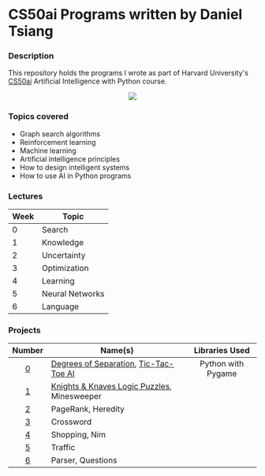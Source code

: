 # CS50ai Programs written by Daniel Tsiang

### Description
This repository holds the programs I wrote as part of Harvard University's [CS50ai](https://cs50.harvard.edu/ai/2020/ "CS50ai 2021") Artificial Intelligence with Python course.

<p align="center">
  <img src="https://prod-discovery.edx-cdn.org/media/course/image/3a31db71-de8f-45f1-ae65-11981ed9d680-31634d40b3bb.small.png">
</p>

### Topics covered
* Graph search algorithms
* Reinforcement learning
* Machine learning
* Artificial intelligence principles
* How to design intelligent systems
* How to use AI in Python programs

### Lectures

| Week | Topic           |
| ---- | ----------------|
| 0    | Search          |
| 1    | Knowledge       |
| 2    | Uncertainty     |
| 3    | Optimization    |
| 4    | Learning        |
| 5    | Neural Networks |
| 6    | Language        |

### Projects

| Number                                            | Name(s)              | Libraries Used |
| :-----------------------------------------------: | ---------------------| :------------: |
| [0](https://cs50.harvard.edu/ai/2020/projects/0/) | [Degrees of Separation](https://replit.com/@DanielTsiang/degrees), [Tic-Tac-Toe AI](https://replit.com/@DanielTsiang/tic-tac-toe) | Python with Pygame |
| [1](https://cs50.harvard.edu/ai/2020/projects/1/) | [Knights & Knaves Logic Puzzles](https://replit.com/@DanielTsiang/logic-puzzles), Minesweeper |                |
| [2](https://cs50.harvard.edu/ai/2020/projects/2/) | PageRank, Heredity   |                |
| [3](https://cs50.harvard.edu/ai/2020/projects/3/) | Crossword            |                |
| [4](https://cs50.harvard.edu/ai/2020/projects/4/) | Shopping, Nim        |                |
| [5](https://cs50.harvard.edu/ai/2020/projects/5/) | Traffic              |                |
| [6](https://cs50.harvard.edu/ai/2020/projects/6/) | Parser, Questions    |                |
